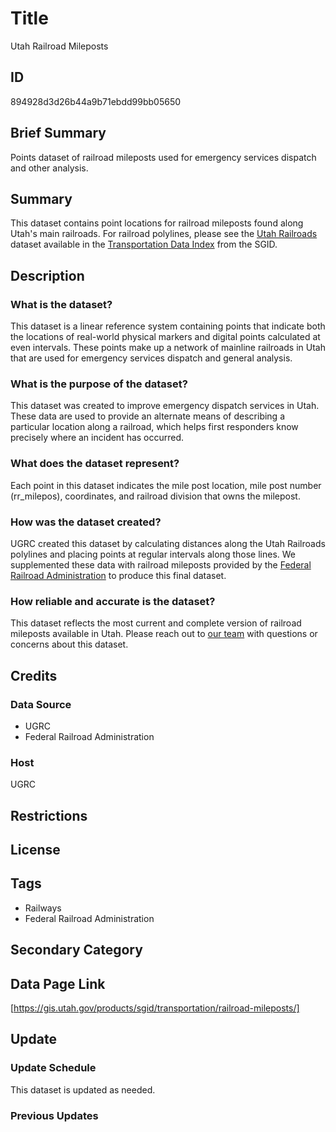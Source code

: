 # Title

Utah Railroad Mileposts

## ID

894928d3d26b44a9b71ebdd99bb05650

<!--- This layer was not in the Index. Should it be? --->

## Brief Summary

Points dataset of railroad mileposts used for emergency services dispatch and other analysis.

## Summary

This dataset contains point locations for railroad mileposts found along Utah's main railroads. For railroad polylines, please see the [Utah Railroads](https://gis.utah.gov/products/sgid/transportation/railroads/) dataset available in the [Transportation Data Index](https://gis.utah.gov/products/sgid/transportation/) from the SGID.

## Description

### What is the dataset?

This dataset is a linear reference system containing points that indicate both the locations of real-world physical markers and digital points calculated at even intervals. These points make up a network of mainline railroads in Utah that are used for emergency services dispatch and general analysis.

### What is the purpose of the dataset?

This dataset was created to improve emergency dispatch services in Utah. These data are used to provide an alternate means of describing a particular location along a railroad, which helps first responders know precisely where an incident has occurred.

### What does the dataset represent?

Each point in this dataset indicates the mile post location, mile post number (rr_milepos), coordinates, and railroad division that owns the milepost.

### How was the dataset created?

UGRC created this dataset by calculating distances along the Utah Railroads polylines and placing points at regular intervals along those lines. We supplemented these data with railroad mileposts provided by the [Federal Railroad Administration](https://railroads.dot.gov/) to produce this final dataset.

### How reliable and accurate is the dataset?

This dataset reflects the most current and complete version of railroad mileposts available in Utah. Please reach out to [our team](https://gis.utah.gov/contact/) with questions or concerns about this dataset.

## Credits

### Data Source

- UGRC
- Federal Railroad Administration

### Host

UGRC

## Restrictions

## License

## Tags

- Railways
- Federal Railroad Administration

## Secondary Category

## Data Page Link

[https://gis.utah.gov/products/sgid/transportation/railroad-mileposts/]

## Update

### Update Schedule

This dataset is updated as needed.

<!--- Is this actually a static dataset? --->

### Previous Updates
